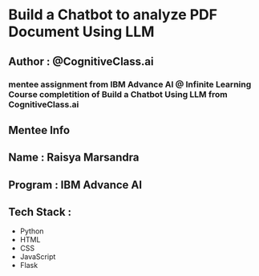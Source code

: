 # Build a Chatbot to analyze PDF Document Using LLM

## Author : @CognitiveClass.ai

### mentee assignment from IBM Advance AI @ Infinite Learning Course completition of Build a Chatbot Using LLM from CognitiveClass.ai

## Mentee Info

## Name : Raisya Marsandra
## Program : IBM Advance AI

## Tech Stack :

- Python
- HTML
- CSS
- JavaScript
- Flask
